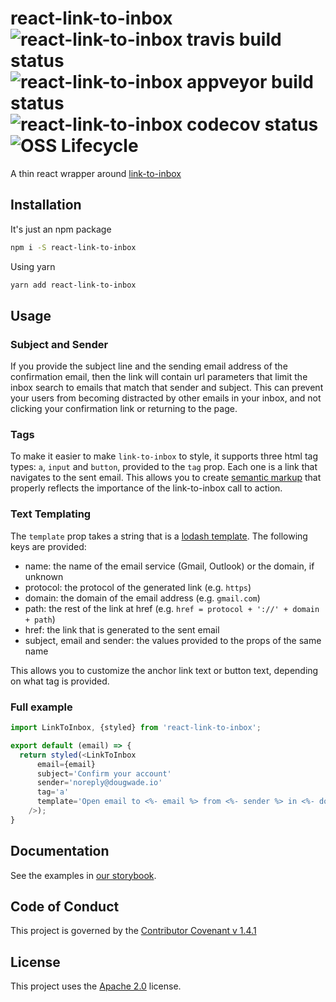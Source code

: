 # react-link-to-inbox ![react-link-to-inbox travis build status](https://travis-ci.org/indeedeng/react-link-to-inbox.svg) ![react-link-to-inbox appveyor build status](https://ci.appveyor.com/api/projects/status/github/doug-wade/react-link-to-inbox?branch=master&svg=true) ![react-link-to-inbox codecov status](https://img.shields.io/codecov/c/github/indeedeng/react-link-to-inbox.svg) ![OSS Lifecycle](https://img.shields.io/osslifecycle/indeedeng/react-link-to-inbox.svg)


A thin react wrapper around [link-to-inbox](http://npmjs.com/package/link-to-inbox)


## Installation

It's just an npm package

```sh
npm i -S react-link-to-inbox
```

Using yarn

```sh
yarn add react-link-to-inbox
```

## Usage

### Subject and Sender

If you provide the subject line and the sending email address of the
confirmation email, then the link will contain url parameters that limit the
inbox search to emails that match that sender and subject.  This can prevent
your users from becoming distracted by other emails in your inbox, and not
clicking your confirmation link or returning to the page.


### Tags

To make it easier to make `link-to-inbox` to style, it supports three html tag
types: `a`, `input` and `button`, provided to the `tag` prop.  Each one is a
link that navigates to the sent email.  This allows you to create
[semantic markup](https://en.wikipedia.org/wiki/Semantic_HTML) that properly
reflects the importance of the link-to-inbox call to action.


### Text Templating

The `template` prop takes a string that is a
[lodash template](https://lodash.com/docs/4.17.2#template).  The following keys
are provided:

- name: the name of the email service (Gmail, Outlook) or the domain, if unknown
- protocol: the protocol of the generated link (e.g. `https`)
- domain: the domain of the email address (e.g. `gmail.com`)
- path: the rest of the link at href (e.g. `href = protocol + '://' + domain + path`)
- href: the link that is generated to the sent email
- subject, email and sender: the values provided to the props of the same name

This allows you to customize the anchor link text or button text, depending on
what tag is provided.

### Full example

```javascript
import LinkToInbox, {styled} from 'react-link-to-inbox';

export default (email) => {
  return styled(<LinkToInbox
      email={email}
      subject='Confirm your account'
      sender='noreply@dougwade.io'
      tag='a'
      template='Open email to <%- email %> from <%- sender %> in <%- domain %>'
    />);
}
```

## Documentation

See the examples in [our storybook](https://doug-wade.github.io/react-link-to-inbox).

## Code of Conduct
This project is governed by the [Contributor Covenant v 1.4.1](CODE_OF_CONDUCT.md)

## License
This project uses the [Apache 2.0](LICENSE) license.

